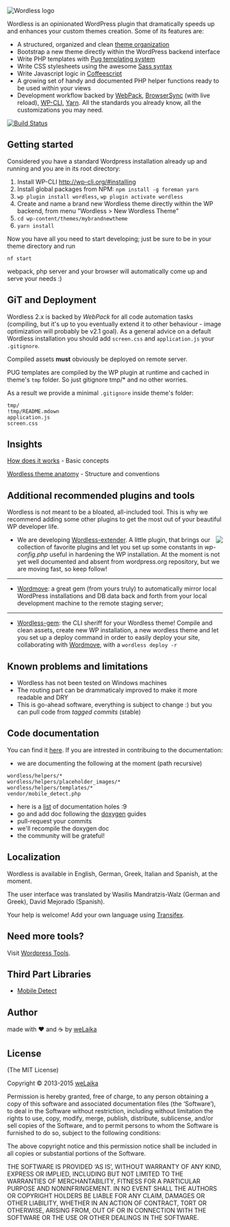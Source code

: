 ![Wordless logo](http://welaika.github.com/wordless/assets/images/wordless_new.png)

Wordless is an opinionated WordPress plugin that dramatically speeds up and enhances your custom themes creation. Some of its features are:

* A structured, organized and clean [theme organization](https://github.com/welaika/wordless/tree/master/wordless/theme_builder/vanilla_theme)
* Bootstrap a new theme directly within the WordPress backend interface
* Write PHP templates with [Pug templating system](https://github.com/pug-php/pug)
* Write CSS stylesheets using the awesome [Sass syntax](http://sass-lang.com)
* Write Javascript logic in [Coffeescript](http://jashkenas.github.com/coffee-script/)
* A growing set of handy and documented PHP helper functions ready to be used within your views
* Development workflow backed by [WebPack](https://github.com/webpack/webpack), [BrowserSync](https://www.browsersync.io/) (with live reload), [WP-CLI](http://wp-cli.org/), [Yarn](https://yarnpkg.com/en/). All the standards you already know, all the customizations you may need.

[![Build Status](https://secure.travis-ci.org/welaika/wordless.png)](http://travis-ci.org/welaika/wordless)

## Getting started

Considered you have a standard Wordpress installation already up and running and you are in its root directory:

1. Install WP-CLI http://wp-cli.org/#installing
2. Install global packages from NPM: `npm install -g foreman yarn`
3. `wp plugin install wordless`, `wp plugin activate wordless`
4. Create and name a brand new Wordless theme directly within the WP backend, from menu "Wordless > New Wordless Theme"
5. `cd wp-content/themes/mybrandnewtheme`
6. `yarn install`

Now you have all you need to start developing; just be sure to be in your theme directory and run

`nf start`

webpack, php server and your browser will automatically come up and serve your needs :)

## GiT and Deployment

Wordless 2.x is backed by *WebPack* for all code automation tasks (compiling, but it's up to you eventually extend it to other behaviour - image optimization will probably be v2.1 goal). As a general advice on a default Wordless installation you should add `screen.css` and `application.js` your `.gitignore`.

Compiled assets **must** obviously be deployed on remote server.

PUG templates are compiled by the WP plugin at runtime and cached in theme's `tmp` folder. So just gitignore tmp/* and no other worries.

As a result we provide a minimal `.gitignore` inside theme's folder:

```git
tmp/
!tmp/README.mdown
application.js
screen.css
```

## Insights

[How does it works]() - Basic concepts

[Wordless theme anatomy]() - Structure and conventions

## Additional recommended plugins and tools

Wordless is not meant to be a bloated, all-included tool. This is why we recommend adding some other plugins to get the most out of your beautiful WP developer life.

<img src="http://welaika.github.com/wordless-extender/assets/images/wordless-extender.png" align="right" style="max-width: 100%" />

* We are developing [Wordless-extender](https://github.com/welaika/wordless-extender). A little plugin, that brings our collection of favorite plugins and let you set up some constants in _wp-config.php_ useful in hardening the WP installation. At the moment is not yet well documented and absent from wordpress.org repository, but we are moving fast, so keep follow!
_______________

* [Wordmove](https://github.com/welaika/wordmove): a great gem (from yours truly) to automatically mirror local WordPress installations and DB data back and forth from your local development machine to the remote staging server;
_______________

* [Wordless-gem](https://github.com/welaika/wordless_gem): the CLI sheriff for your Wordless theme! Compile and clean assets, create new WP installation, a new wordless theme and let you set up a deploy command in order to easily deploy your site, collaborating with [Wordmove](https://github.com/welaika/wordmove), with a `wordless deploy -r`

## Known problems and limitations
* Wordless has not been tested on Windows machines
* The routing part can be drammaticaly improved to make it more readable and DRY
* This is go-ahead software, everything is subject to change :) but you can pull code from *tagged commits* (stable)

## Code documentation

You can find it [here](http://welaika.github.io/wordless/docs.html). If you are intrested in contribuing to the documentation:

* we are documenting the following at the moment (path recursive)

```
wordless/helpers/*
wordless/helpers/placeholder_images/*
wordless/helpers/templates/*
vendor/mobile_detect.php
```

* here is a [list](http://welaika.github.io/wordless/docs/0.3/dd/da0/todo.html) of documentation holes :9
* go and add doc following the [doxygen](http://www.stack.nl/~dimitri/doxygen/) guides
* pull-request your commits
* we'll recompile the doxygen doc
* the community will be grateful!

## Localization

Wordless is available in English, German, Greek, Italian and Spanish, at the moment.

The user interface was translated by Wasilis Mandratzis-Walz (German and Greek), David Mejorado (Spanish).

Your help is welcome! Add your own language using [Transifex](https://www.transifex.com/projects/p/wordless/).

## Need more tools?
Visit [Wordpress Tools](http://wptools.it).

## Third Part Libraries

* [Mobile Detect](http://mobiledetect.net)

## Author

made with ❤️ and ☕️ by [weLaika](http://dev.welaika.com)

## License

(The MIT License)

Copyright © 2013-2015 [weLaika](http://dev.welaika.com)

Permission is hereby granted, free of charge, to any person obtaining a copy of this software and associated documentation files (the ‘Software’), to deal in the Software without restriction, including without limitation the rights to use, copy, modify, merge, publish, distribute, sublicense, and/or sell copies of the Software, and to permit persons to whom the Software is furnished to do so, subject to the following conditions:

The above copyright notice and this permission notice shall be included in all copies or substantial portions of the Software.

THE SOFTWARE IS PROVIDED ‘AS IS’, WITHOUT WARRANTY OF ANY KIND, EXPRESS OR IMPLIED, INCLUDING BUT NOT LIMITED TO THE WARRANTIES OF MERCHANTABILITY, FITNESS FOR A PARTICULAR PURPOSE AND NONINFRINGEMENT. IN NO EVENT SHALL THE AUTHORS OR COPYRIGHT HOLDERS BE LIABLE FOR ANY CLAIM, DAMAGES OR OTHER LIABILITY, WHETHER IN AN ACTION OF CONTRACT, TORT OR OTHERWISE, ARISING FROM, OUT OF OR IN CONNECTION WITH THE SOFTWARE OR THE USE OR OTHER DEALINGS IN THE SOFTWARE.
